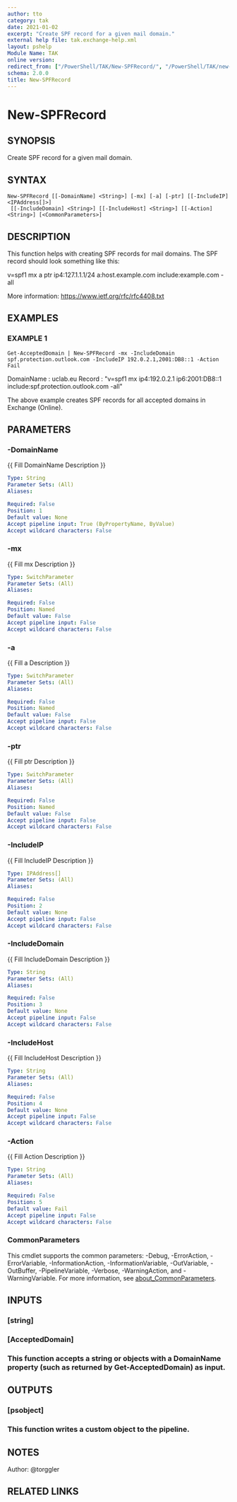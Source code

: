 ```yaml
---
author: tto
category: tak
date: 2021-01-02
excerpt: "Create SPF record for a given mail domain."
external help file: tak.exchange-help.xml
layout: pshelp
Module Name: TAK
online version:
redirect_from: ["/PowerShell/TAK/New-SPFRecord/", "/PowerShell/TAK/new-spfrecord/", "/PowerShell/new-spfrecord/"]
schema: 2.0.0
title: New-SPFRecord
---
```


# New-SPFRecord

## SYNOPSIS
Create SPF record for a given mail domain.

## SYNTAX

```
New-SPFRecord [[-DomainName] <String>] [-mx] [-a] [-ptr] [[-IncludeIP] <IPAddress[]>]
 [[-IncludeDomain] <String>] [[-IncludeHost] <String>] [[-Action] <String>] [<CommonParameters>]
```

## DESCRIPTION
This function helps with creating SPF records for mail domains.
The SPF record should look something like this:

v=spf1 mx a ptr ip4:127.1.1.1/24 a:host.example.com include:example.com -all

More information: https://www.ietf.org/rfc/rfc4408.txt

## EXAMPLES

### EXAMPLE 1
```
Get-AcceptedDomain | New-SPFRecord -mx -IncludeDomain spf.protection.outlook.com -IncludeIP 192.0.2.1,2001:DB8::1 -Action Fail
```

DomainName : uclab.eu
Record     : "v=spf1 mx ip4:192.0.2.1 ip6:2001:DB8::1 include:spf.protection.outlook.com -all"

The above example creates SPF records for all accepted domains in Exchange (Online).

## PARAMETERS

### -DomainName
{{ Fill DomainName Description }}

```yaml
Type: String
Parameter Sets: (All)
Aliases:

Required: False
Position: 1
Default value: None
Accept pipeline input: True (ByPropertyName, ByValue)
Accept wildcard characters: False
```

### -mx
{{ Fill mx Description }}

```yaml
Type: SwitchParameter
Parameter Sets: (All)
Aliases:

Required: False
Position: Named
Default value: False
Accept pipeline input: False
Accept wildcard characters: False
```

### -a
{{ Fill a Description }}

```yaml
Type: SwitchParameter
Parameter Sets: (All)
Aliases:

Required: False
Position: Named
Default value: False
Accept pipeline input: False
Accept wildcard characters: False
```

### -ptr
{{ Fill ptr Description }}

```yaml
Type: SwitchParameter
Parameter Sets: (All)
Aliases:

Required: False
Position: Named
Default value: False
Accept pipeline input: False
Accept wildcard characters: False
```

### -IncludeIP
{{ Fill IncludeIP Description }}

```yaml
Type: IPAddress[]
Parameter Sets: (All)
Aliases:

Required: False
Position: 2
Default value: None
Accept pipeline input: False
Accept wildcard characters: False
```

### -IncludeDomain
{{ Fill IncludeDomain Description }}

```yaml
Type: String
Parameter Sets: (All)
Aliases:

Required: False
Position: 3
Default value: None
Accept pipeline input: False
Accept wildcard characters: False
```

### -IncludeHost
{{ Fill IncludeHost Description }}

```yaml
Type: String
Parameter Sets: (All)
Aliases:

Required: False
Position: 4
Default value: None
Accept pipeline input: False
Accept wildcard characters: False
```

### -Action
{{ Fill Action Description }}

```yaml
Type: String
Parameter Sets: (All)
Aliases:

Required: False
Position: 5
Default value: Fail
Accept pipeline input: False
Accept wildcard characters: False
```

### CommonParameters
This cmdlet supports the common parameters: -Debug, -ErrorAction, -ErrorVariable, -InformationAction, -InformationVariable, -OutVariable, -OutBuffer, -PipelineVariable, -Verbose, -WarningAction, and -WarningVariable. For more information, see [about_CommonParameters](http://go.microsoft.com/fwlink/?LinkID=113216).

## INPUTS

### [string]
### [AcceptedDomain]
### This function accepts a string or objects with a DomainName property (such as returned by Get-AcceptedDomain) as input.
## OUTPUTS

### [psobject]
### This function writes a custom object to the pipeline.
## NOTES
Author: @torggler

## RELATED LINKS
